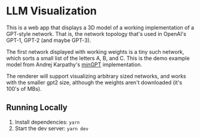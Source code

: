 # LLM Visualization

This is a web app that displays a 3D model of a working implementation of a GPT-style network. That
is, the network topology that's used in OpenAI's GPT-1, GPT-2 (and maybe GPT-3).

The first network displayed with working weights is a tiny such network, which sorts a small list
of the letters A, B, and C. This is the demo example model from Andrej Karpathy's
[minGPT](https://github.com/karpathy/minGPT) implementation.

The renderer will support visualizing arbitrary sized networks, and works with the smaller gpt2
size, although the weights aren't downloaded (it's 100's of MBs).

## Running Locally

1. Install dependencies: `yarn`
1. Start the dev server: `yarn dev`
